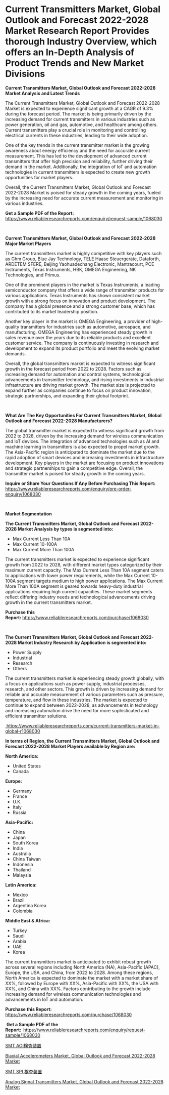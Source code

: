 <p><h1>Current Transmitters Market, Global Outlook and Forecast 2022-2028 Market Research Report Provides thorough Industry Overview, which offers an In-Depth Analysis of Product Trends and New Market Divisions</h1></p><p><strong>Current Transmitters Market, Global Outlook and Forecast 2022-2028 Market Analysis and Latest Trends</strong></p>
<p><p>The Current Transmitters Market, Global Outlook and Forecast 2022-2028 Market is expected to experience significant growth at a CAGR of 9.3% during the forecast period. The market is being primarily driven by the increasing demand for current transmitters in various industries such as power generation, oil and gas, automotive, and healthcare among others. Current transmitters play a crucial role in monitoring and controlling electrical currents in these industries, leading to their wide adoption.</p><p>One of the key trends in the current transmitter market is the growing awareness about energy efficiency and the need for accurate current measurement. This has led to the development of advanced current transmitters that offer high precision and reliability, further driving their demand in the market. Additionally, the integration of IoT and automation technologies in current transmitters is expected to create new growth opportunities for market players.</p><p>Overall, the Current Transmitters Market, Global Outlook and Forecast 2022-2028 Market is poised for steady growth in the coming years, fueled by the increasing need for accurate current measurement and monitoring in various industries.</p></p>
<p><strong>Get a Sample PDF of the Report:&nbsp;</strong> <a href="https://www.reliableresearchreports.com/enquiry/request-sample/1068030">https://www.reliableresearchreports.com/enquiry/request-sample/1068030</a></p>
<p>&nbsp;</p>
<p><strong>Current Transmitters Market, Global Outlook and Forecast 2022-2028 Major Market Players</strong></p>
<p><p>The current transmitters market is highly competitive with key players such as Ghm Group, Blue Jay Technology, TELE Haase Steuergeräte, Dataforth, ARDETEM SFERE, Beijing Yaohuadechang Electronic, Mantracourt, PCE Instruments, Texas Instruments, HBK, OMEGA Engineering, NK Technologies, and Primus.</p><p>One of the prominent players in the market is Texas Instruments, a leading semiconductor company that offers a wide range of transmitter products for various applications. Texas Instruments has shown consistent market growth with a strong focus on innovation and product development. The company has a global presence and a strong customer base, which has contributed to its market leadership position.</p><p>Another key player in the market is OMEGA Engineering, a provider of high-quality transmitters for industries such as automotive, aerospace, and manufacturing. OMEGA Engineering has experienced steady growth in sales revenue over the years due to its reliable products and excellent customer service. The company is continuously investing in research and development to expand its product portfolio and meet the evolving market demands.</p><p>Overall, the global transmitters market is expected to witness significant growth in the forecast period from 2022 to 2028. Factors such as increasing demand for automation and control systems, technological advancements in transmitter technology, and rising investments in industrial infrastructure are driving market growth. The market size is projected to expand further as companies continue to focus on product innovation, strategic partnerships, and expanding their global footprint.</p></p>
<p>&nbsp;</p>
<p><strong>What Are The Key Opportunities For Current Transmitters Market, Global Outlook and Forecast 2022-2028 Manufacturers?</strong></p>
<p><p>The global transmitter market is expected to witness significant growth from 2022 to 2028, driven by the increasing demand for wireless communication and IoT devices. The integration of advanced technologies such as AI and machine learning in transmitters is also expected to propel market growth. The Asia-Pacific region is anticipated to dominate the market due to the rapid adoption of smart devices and increasing investments in infrastructure development. Key players in the market are focusing on product innovations and strategic partnerships to gain a competitive edge. Overall, the transmitter market is poised for steady growth in the coming years.</p></p>
<p><strong>Inquire or Share Your Questions If Any Before Purchasing This Report:</strong> <a href="https://www.reliableresearchreports.com/enquiry/pre-order-enquiry/1068030">https://www.reliableresearchreports.com/enquiry/pre-order-enquiry/1068030</a></p>
<p>&nbsp;</p>
<p><strong>Market Segmentation</strong></p>
<p><strong>The Current Transmitters Market, Global Outlook and Forecast 2022-2028 Market Analysis by types is segmented into:</strong></p>
<p><ul><li>Max Current Less Than 10A</li><li>Max Current 10-100A</li><li>Max Current More Than 100A</li></ul></p>
<p><p>The current transmitters market is expected to experience significant growth from 2022 to 2028, with different market types categorized by their maximum current capacity. The Max Current Less Than 10A segment caters to applications with lower power requirements, while the Max Current 10-100A segment targets medium to high power applications. The Max Current More Than 100A segment is geared towards heavy-duty industrial applications requiring high current capacities. These market segments reflect differing industry needs and technological advancements driving growth in the current transmitters market.</p></p>
<p><strong>Purchase this Report:&nbsp;</strong><a href="https://www.reliableresearchreports.com/purchase/1068030">https://www.reliableresearchreports.com/purchase/1068030</a></p>
<p>&nbsp;</p>
<p><strong>The Current Transmitters Market, Global Outlook and Forecast 2022-2028 Market Industry Research by Application is segmented into:</strong></p>
<p><ul><li>Power Supply</li><li>Industrial</li><li>Research</li><li>Others</li></ul></p>
<p><p>The current transmitters market is experiencing steady growth globally, with a focus on applications such as power supply, industrial processes, research, and other sectors. This growth is driven by increasing demand for reliable and accurate measurement of various parameters such as pressure, temperature, and flow in these industries. The market is expected to continue to expand between 2022-2028, as advancements in technology and increasing automation drive the need for more sophisticated and efficient transmitter solutions.</p></p>
<p><a href="https://www.reliableresearchreports.com/current-transmitters-market-in-global-r1068030">&nbsp;https://www.reliableresearchreports.com/current-transmitters-market-in-global-r1068030</a></p>
<p><strong>In terms of Region, the Current Transmitters Market, Global Outlook and Forecast 2022-2028 Market Players available by Region are:</strong></p>
<p>
    <p> <strong> North America: </strong>
        <ul>
            <li>United States</li>
            <li>Canada</li>
        </ul>
        </p> 
    <p> <strong> Europe: </strong>
        <ul>
            <li>Germany</li>
            <li>France</li>
            <li>U.K.</li>
            <li>Italy</li>
            <li>Russia</li>
        </ul>
        </p> 
    <p> <strong> Asia-Pacific: </strong>
        <ul>
            <li>China</li>
            <li>Japan</li>
            <li>South Korea</li>
            <li>India</li>
            <li>Australia</li>
            <li>China Taiwan</li>
            <li>Indonesia</li>
            <li>Thailand</li>
            <li>Malaysia</li>
        </ul>
        </p> 
    <p> <strong> Latin America: </strong>
        <ul>
            <li>Mexico</li>
            <li>Brazil</li>
            <li>Argentina Korea</li>
            <li>Colombia</li>
        </ul>
        </p> 
    <p> <strong> Middle East & Africa: </strong>
        <ul>
            <li>Turkey</li>
            <li>Saudi</li>
            <li>Arabia</li>
            <li>UAE</li>
            <li>Korea</li>
        </ul>
    </p>
    </p>
<p><p>The current transmitters market is anticipated to exhibit robust growth across several regions including North America (NA), Asia-Pacific (APAC), Europe, the USA, and China, from 2022 to 2028. Among these regions, North America is expected to dominate the market with a market share of XX%, followed by Europe with XX%, Asia-Pacific with XX%, the USA with XX%, and China with XX%. Factors contributing to the growth include increasing demand for wireless communication technologies and advancements in IoT and automation.</p></p>
<p><strong>Purchase this Report: </strong><a href="https://www.reliableresearchreports.com/purchase/1068030">https://www.reliableresearchreports.com/purchase/1068030</a></p>
<p>&nbsp;<strong>Get a Sample PDF of the Report:&nbsp;&nbsp;</strong><a href="https://www.reliableresearchreports.com/enquiry/request-sample/1068030">https://www.reliableresearchreports.com/enquiry/request-sample/1068030</a></p>
<p><strong></strong></p>
<p><p><a href="https://github.com/alyle7648/Market-Research-Report-List-1/blob/main/627953287145.md">SMT AOI検査装置</a></p><p><a href="https://github.com/ruddyyedelwadw/Market-Research-Report-List-2/blob/main/biaxial-accelerometers-market-global-outlook-and-forecast-2022-2028-market.md">Biaxial Accelerometers Market, Global Outlook and Forecast 2022-2028 Market</a></p><p><a href="https://github.com/leigh4852023/Market-Research-Report-List-1/blob/main/859107887146.md">SMT SPI 検査装置</a></p><p><a href="https://github.com/lorenzaSchmeler/Market-Research-Report-List-1/blob/main/analog-signal-transmitters-market-global-outlook-and-forecast-2022-2028-market.md">Analog Signal Transmitters Market, Global Outlook and Forecast 2022-2028 Market</a></p></p>